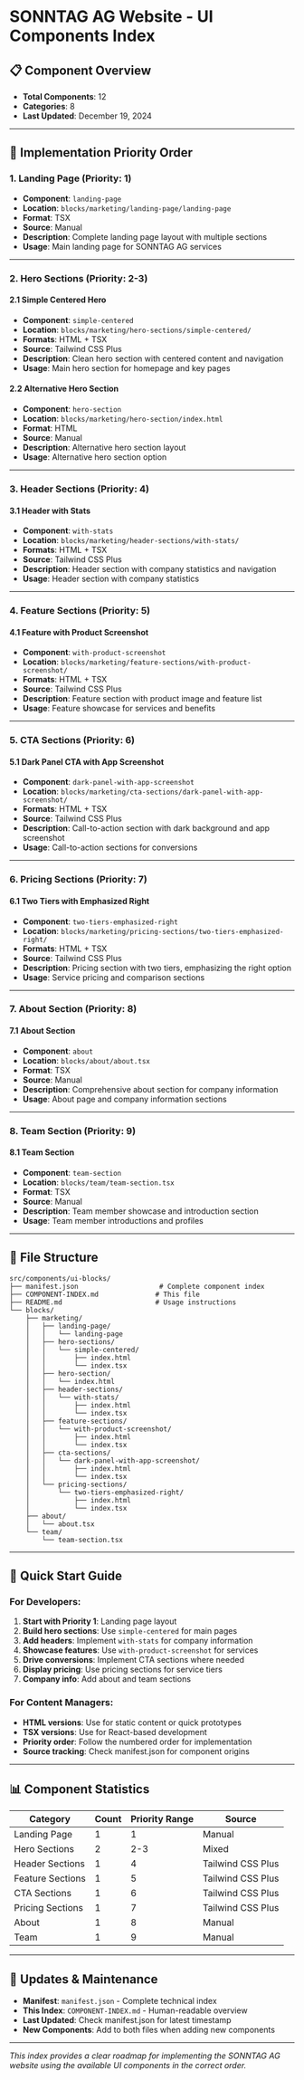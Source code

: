 # SONNTAG AG Website - UI Components Index

## 📋 **Component Overview**
- **Total Components**: 12
- **Categories**: 8
- **Last Updated**: December 19, 2024

---

## 🚀 **Implementation Priority Order**

### 1. **Landing Page** (Priority: 1)
- **Component**: `landing-page`
- **Location**: `blocks/marketing/landing-page/landing-page`
- **Format**: TSX
- **Source**: Manual
- **Description**: Complete landing page layout with multiple sections
- **Usage**: Main landing page for SONNTAG AG services

---

### 2. **Hero Sections** (Priority: 2-3)

#### 2.1 Simple Centered Hero
- **Component**: `simple-centered`
- **Location**: `blocks/marketing/hero-sections/simple-centered/`
- **Formats**: HTML + TSX
- **Source**: Tailwind CSS Plus
- **Description**: Clean hero section with centered content and navigation
- **Usage**: Main hero section for homepage and key pages

#### 2.2 Alternative Hero Section
- **Component**: `hero-section`
- **Location**: `blocks/marketing/hero-section/index.html`
- **Format**: HTML
- **Source**: Manual
- **Description**: Alternative hero section layout
- **Usage**: Alternative hero section option

---

### 3. **Header Sections** (Priority: 4)

#### 3.1 Header with Stats
- **Component**: `with-stats`
- **Location**: `blocks/marketing/header-sections/with-stats/`
- **Formats**: HTML + TSX
- **Source**: Tailwind CSS Plus
- **Description**: Header section with company statistics and navigation
- **Usage**: Header section with company statistics

---

### 4. **Feature Sections** (Priority: 5)

#### 4.1 Feature with Product Screenshot
- **Component**: `with-product-screenshot`
- **Location**: `blocks/marketing/feature-sections/with-product-screenshot/`
- **Formats**: HTML + TSX
- **Source**: Tailwind CSS Plus
- **Description**: Feature section with product image and feature list
- **Usage**: Feature showcase for services and benefits

---

### 5. **CTA Sections** (Priority: 6)

#### 5.1 Dark Panel CTA with App Screenshot
- **Component**: `dark-panel-with-app-screenshot`
- **Location**: `blocks/marketing/cta-sections/dark-panel-with-app-screenshot/`
- **Formats**: HTML + TSX
- **Source**: Tailwind CSS Plus
- **Description**: Call-to-action section with dark background and app screenshot
- **Usage**: Call-to-action sections for conversions

---

### 6. **Pricing Sections** (Priority: 7)

#### 6.1 Two Tiers with Emphasized Right
- **Component**: `two-tiers-emphasized-right`
- **Location**: `blocks/marketing/pricing-sections/two-tiers-emphasized-right/`
- **Formats**: HTML + TSX
- **Source**: Tailwind CSS Plus
- **Description**: Pricing section with two tiers, emphasizing the right option
- **Usage**: Service pricing and comparison sections

---

### 7. **About Section** (Priority: 8)

#### 7.1 About Section
- **Component**: `about`
- **Location**: `blocks/about/about.tsx`
- **Format**: TSX
- **Source**: Manual
- **Description**: Comprehensive about section for company information
- **Usage**: About page and company information sections

---

### 8. **Team Section** (Priority: 9)

#### 8.1 Team Section
- **Component**: `team-section`
- **Location**: `blocks/team/team-section.tsx`
- **Format**: TSX
- **Source**: Manual
- **Description**: Team member showcase and introduction section
- **Usage**: Team member introductions and profiles

---

## 📁 **File Structure**

```
src/components/ui-blocks/
├── manifest.json                    # Complete component index
├── COMPONENT-INDEX.md              # This file
├── README.md                       # Usage instructions
└── blocks/
    ├── marketing/
    │   ├── landing-page/
    │   │   └── landing-page
    │   ├── hero-sections/
    │   │   └── simple-centered/
    │   │       ├── index.html
    │   │       └── index.tsx
    │   ├── hero-section/
    │   │   └── index.html
    │   ├── header-sections/
    │   │   └── with-stats/
    │   │       ├── index.html
    │   │       └── index.tsx
    │   ├── feature-sections/
    │   │   └── with-product-screenshot/
    │   │       ├── index.html
    │   │       └── index.tsx
    │   ├── cta-sections/
    │   │   └── dark-panel-with-app-screenshot/
    │   │       ├── index.html
    │   │       └── index.tsx
    │   └── pricing-sections/
    │       └── two-tiers-emphasized-right/
    │           ├── index.html
    │           └── index.tsx
    ├── about/
    │   └── about.tsx
    └── team/
        └── team-section.tsx
```

---

## 🎯 **Quick Start Guide**

### **For Developers:**
1. **Start with Priority 1**: Landing page layout
2. **Build hero sections**: Use `simple-centered` for main pages
3. **Add headers**: Implement `with-stats` for company information
4. **Showcase features**: Use `with-product-screenshot` for services
5. **Drive conversions**: Implement CTA sections where needed
6. **Display pricing**: Use pricing sections for service tiers
7. **Company info**: Add about and team sections

### **For Content Managers:**
- **HTML versions**: Use for static content or quick prototypes
- **TSX versions**: Use for React-based development
- **Priority order**: Follow the numbered order for implementation
- **Source tracking**: Check manifest.json for component origins

---

## 📊 **Component Statistics**

| Category | Count | Priority Range | Source |
|----------|-------|----------------|---------|
| Landing Page | 1 | 1 | Manual |
| Hero Sections | 2 | 2-3 | Mixed |
| Header Sections | 1 | 4 | Tailwind CSS Plus |
| Feature Sections | 1 | 5 | Tailwind CSS Plus |
| CTA Sections | 1 | 6 | Tailwind CSS Plus |
| Pricing Sections | 1 | 7 | Tailwind CSS Plus |
| About | 1 | 8 | Manual |
| Team | 1 | 9 | Manual |

---

## 🔄 **Updates & Maintenance**

- **Manifest**: `manifest.json` - Complete technical index
- **This Index**: `COMPONENT-INDEX.md` - Human-readable overview
- **Last Updated**: Check manifest.json for latest timestamp
- **New Components**: Add to both files when adding new components

---

*This index provides a clear roadmap for implementing the SONNTAG AG website using the available UI components in the correct order.*
